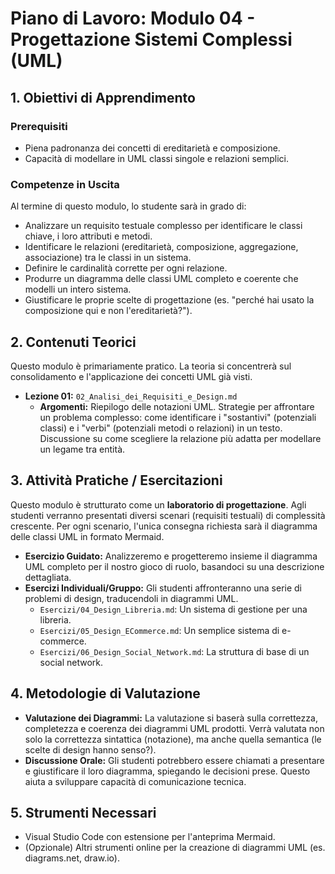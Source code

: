 # Piano di Lavoro: Modulo 04 - Progettazione Sistemi Complessi (UML)

## 1. Obiettivi di Apprendimento

### Prerequisiti
*   Piena padronanza dei concetti di ereditarietà e composizione.
*   Capacità di modellare in UML classi singole e relazioni semplici.

### Competenze in Uscita
Al termine di questo modulo, lo studente sarà in grado di:
*   Analizzare un requisito testuale complesso per identificare le classi chiave, i loro attributi e metodi.
*   Identificare le relazioni (ereditarietà, composizione, aggregazione, associazione) tra le classi in un sistema.
*   Definire le cardinalità corrette per ogni relazione.
*   Produrre un diagramma delle classi UML completo e coerente che modelli un intero sistema.
*   Giustificare le proprie scelte di progettazione (es. "perché hai usato la composizione qui e non l'ereditarietà?").

## 2. Contenuti Teorici
Questo modulo è primariamente pratico. La teoria si concentrerà sul consolidamento e l'applicazione dei concetti UML già visti.

*   **Lezione 01:** `02_Analisi_dei_Requisiti_e_Design.md`
    *   **Argomenti:** Riepilogo delle notazioni UML. Strategie per affrontare un problema complesso: come identificare i "sostantivi" (potenziali classi) e i "verbi" (potenziali metodi o relazioni) in un testo. Discussione su come scegliere la relazione più adatta per modellare un legame tra entità.

## 3. Attività Pratiche / Esercitazioni

Questo modulo è strutturato come un **laboratorio di progettazione**. Agli studenti verranno presentati diversi scenari (requisiti testuali) di complessità crescente. Per ogni scenario, l'unica consegna richiesta sarà il diagramma delle classi UML in formato Mermaid.

*   **Esercizio Guidato:** Analizzeremo e progetteremo insieme il diagramma UML completo per il nostro gioco di ruolo, basandoci su una descrizione dettagliata.
*   **Esercizi Individuali/Gruppo:** Gli studenti affronteranno una serie di problemi di design, traducendoli in diagrammi UML.
    *   `Esercizi/04_Design_Libreria.md`: Un sistema di gestione per una libreria.
    *   `Esercizi/05_Design_ECommerce.md`: Un semplice sistema di e-commerce.
    *   `Esercizi/06_Design_Social_Network.md`: La struttura di base di un social network.

## 4. Metodologie di Valutazione

*   **Valutazione dei Diagrammi:** La valutazione si baserà sulla correttezza, completezza e coerenza dei diagrammi UML prodotti. Verrà valutata non solo la correttezza sintattica (notazione), ma anche quella semantica (le scelte di design hanno senso?).
*   **Discussione Orale:** Gli studenti potrebbero essere chiamati a presentare e giustificare il loro diagramma, spiegando le decisioni prese. Questo aiuta a sviluppare capacità di comunicazione tecnica.

## 5. Strumenti Necessari

*   Visual Studio Code con estensione per l'anteprima Mermaid.
*   (Opzionale) Altri strumenti online per la creazione di diagrammi UML (es. diagrams.net, draw.io).